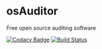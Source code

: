 # osAuditor
Free open source auditing software

[![Codacy Badge](https://api.codacy.com/project/badge/Grade/404d5185a0c34a13b9a82bd6f45c5f48)](https://app.codacy.com/gh/osAuditor/osAuditor?utm_source=github.com&utm_medium=referral&utm_content=osAuditor/osAuditor&utm_campaign=Badge_Grade_Dashboard)
[![Build Status](https://travis-ci.org/osAuditor/osAuditor.svg?branch=master)](https://travis-ci.org/osAuditor/osAuditor) 
